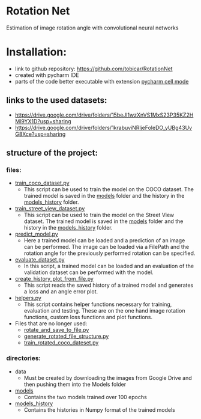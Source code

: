 # Rotation Net

Estimation of image rotation angle with convolutional neural networks

# Installation: 
- link to github repository: https://github.com/tobicar/RotationNet
- created with pycharm IDE
- parts of the code better executable with extension [pycharm cell mode](https://plugins.jetbrains.com/plugin/7858-pycharm-cell-mode)

## links to the used datasets:
- https://drive.google.com/drive/folders/15beJl1wzXnVS1MxS23P35KZ2HMl9YX1D?usp=sharing
- https://drive.google.com/drive/folders/1krabuviNRljeFoleDO_yUBg43UvG8Xce?usp=sharing


## structure of the project:

### files:

- [train_coco_dataset.py](train_coco_dataset.py)
  - This script can be used to train the model on the COCO dataset. The trained model is saved in the [models](models) folder and the history in the [models_history](models_history) folder.
- [train_street_view_dataset.py](train_street_view_dataset.py)
  - This script can be used to train the model on the Street View dataset. The trained model is saved in the [models](models) folder and the history in the [models_history](models_history) folder.
- [predict_model.py](predict_model.py)
  - Here a trained model can be loaded and a prediction of an image can be performed. The image can be loaded via a FilePath and the rotation angle for the previously performed rotation can be specified.
- [evaluate_dataset.py](evaluate_dataset.py)
  - In this script, a trained model can be loaded and an evaluation of the validation dataset can be performed with the model.
- [create_history_plot_from_file.py](create_history_plot_from_file.py)
  - This script reads the saved history of a trained model and generates a loss and an angle error plot.
- [helpers.py](helpers.py)
  - This script contains helper functions necessary for training, evaluation and testing.  These are on the one hand image rotation functions, custom loss functions and plot functions.
- Files that are no longer used:
  - [rotate_and_save_to_file.py](rotate_and_save_to_file.py)
  - [generate_rotated_file_structure.py](generate_rotated_file_structure.py)
  - [train_rotated_coco_dateset.py](train_rotated_coco_dateset.py)

### directories:

- data
  - Must be created by downloading the images from Google Drive and then pushing them into the Models folder
- [models](models)
  - Contains the two models trained over 100 epochs
- [models_history](models_history)
  - Contains the histories in Numpy format of the trained models